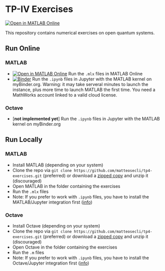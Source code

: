 # TP-IV Exercises

[![Open in MATLAB Online](https://www.mathworks.com/images/responsive/global/open-in-matlab-online.svg)](https://matlab.mathworks.com/open/github/v1?repo=matteosecli/tp4-exercises)

This repository contains numerical exercises on open quantum systems.

## Run Online

### MATLAB
- [![Open in MATLAB Online](https://www.mathworks.com/images/responsive/global/open-in-matlab-online.svg)](https://matlab.mathworks.com/open/github/v1?repo=matteosecli/tp4-exercises) Run the `.mlx` files in MATLAB Online
- [![Binder](https://mybinder.org/badge_logo.svg)](https://mybinder.org/v2/gh/matteosecli/jupyter-matlab/main?urlpath=git-pull%3Frepo%3Dhttps%253A%252F%252Fgithub.com%252Fmatteosecli%252Ftp4-exercises%26urlpath%3Dlab%252Ftree%252Ftp4-exercises%252F%26branch%3Dmain) Run the `.ipynb` files in Jupyter with the MATLAB kernel on myBinder.org. Warning: it may take serveral minutes to launch the instance, plus more time to launch MATLAB the first time. You need a MathWorks account linked to a valid cloud license.

### Octave
- [**not implemented yet**] Run the `.ipynb` files in Jupyter with the MATLAB kernel on myBinder.org

## Run Locally

### MATLAB
- Install MATLAB (depending on your system)
- Clone the repo via `git clone https://github.com/matteosecli/tp4-exercises.git` (preferred) or download a [zipped copy](https://github.com/matteosecli/tp4-exercises/archive/refs/heads/main.zip) and unzip it (discouraged)
- Open MATLAB in the folder containing the exercises
- Run the `.mlx` files
- Note: If you prefer to work with `.ipynb` files, you have to install the MATLAB/Jupyter integration first ([info](https://www.mathworks.com/products/reference-architectures/jupyter.html))

### Octave
- Install Octave (depending on your system)
- Clone the repo via `git clone https://github.com/matteosecli/tp4-exercises.git` (preferred) or download a [zipped copy](https://github.com/matteosecli/tp4-exercises/archive/refs/heads/main.zip) and unzip it (discouraged)
- Open Octave in the folder containing the exercises
- Run the `.m` files
- Note: If you prefer to work with `.ipynb` files, you have to install the Octave/Jupyter integration first ([info](https://github.com/Calysto/octave_kernel))
